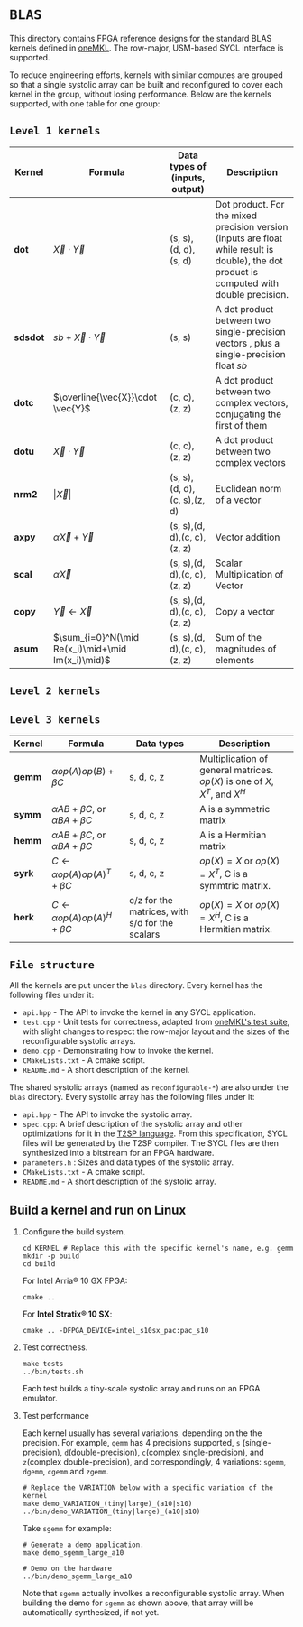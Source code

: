 # `BLAS`

This directory contains FPGA reference designs for the standard BLAS kernels defined in [oneMKL](https://oneapi-src.github.io/oneMKL/domains/blas/blas.html). The row-major, USM-based SYCL interface is supported.

To reduce engineering efforts, kernels with similar computes are grouped so that a single systolic array can be built and reconfigured to cover each kernel in the group, without losing performance. Below are the kernels supported, with one table for one group:

## `Level 1 kernels`

| Kernel            | Formula                                           | Data types of (inputs, output) | Description                                                                                                                                |
| ----------------- | ------------------------------------------------- | ------------------------------ | ------------------------------------------------------------------------------------------------------------------------------------------ |
| $\mathbf{dot}$    | $\vec{X}\cdot \vec{Y}$                            | (s, s), (d, d), (s, d)         | Dot product. For the mixed precision version (inputs are float while result is double), the dot product is computed with double precision. |
| $\mathbf{sdsdot}$ | $sb+\vec{X}\cdot \vec{Y}$                         | (s, s)                         | A dot product between two single-precision vectors , plus a single-precision float $sb$                                                    |
| $\mathbf{dotc}$   | $\overline{\vec{X}}\cdot \vec{Y}$                 | (c, c), (z, z)                 | A dot product between two complex vectors, conjugating the first of them                                                                   |
| $\mathbf{dotu}$   | $\vec{X}\cdot \vec{Y}$                            | (c, c), (z, z)                 | A dot product between two complex vectors                                                                                                  |
| $\mathbf{nrm2}$   | $\|\vec{X}\|$                                     | (s, s), (d, d), (c, s),(z, d)  | Euclidean norm of a vector                                                                                                                 |
| $\mathbf{axpy}$   | $\alpha\vec{X}+\vec{Y}$                           | (s, s),(d, d),(c, c),(z, z)    | Vector addition                                                                                                                            |
| $\mathbf{scal}$   | $\alpha\vec{X}$                                   | (s, s),(d, d),(c, c),(z, z)    | Scalar Multiplication of Vector                                                                                                            |
| $\mathbf{copy}$   | $\vec{Y}\leftarrow\vec{X}$                        | (s, s),(d, d),(c, c),(z, z)    | Copy a vector                                                                                                                              |
| $\mathbf{asum}$   | $\sum_{i=0}^N(\mid Re(x_i)\mid+\mid Im(x_i)\mid)$ | (s, s),(d, d),(c, c),(z, z)    | Sum of the magnitudes of elements                                                                                                          |

## `Level 2 kernels`

## `Level 3 kernels`

 Kernel          | Formula             | Data types | Description       |
| --------------- | ------------------- | ----------|------- |
| $\mathbf{gemm}$ | $\alpha op(A)op(B)+\beta C$ | s, d, c, z  | Multiplication of general matrices. $op(X)$ is one of $X$, $X^T$, and $X^H$ |
| $\mathbf{symm}$ | $\alpha AB+\beta C$, or  $\alpha BA+\beta C$ |s, d, c, z | A is a symmetric matrix |
| $\mathbf{hemm}$ |$\alpha AB+\beta C$, or  $\alpha BA+\beta C$ |s, d, c, z | A is a Hermitian matrix |
| $\mathbf{syrk}$ | $C \leftarrow \alpha op(A)op(A)^T + \beta C$ | s, d, c, z |$op(X)=X$ or $op(X) = X^T$, C is a symmtric matrix. |
| $\mathbf{herk}$ | $C \leftarrow \alpha op(A)op(A)^H + \beta C$ | c/z for the matrices, with s/d for the scalars |$op(X)=X$ or $op(X) = X^H$, C is a Hermitian matrix. |

## `File structure`

All the kernels are put under the `blas` directory. Every kernel has the following files under it:

* `api.hpp` - The API to invoke the kernel in any SYCL application.
* `test.cpp` - Unit tests for correctness, adapted from [oneMKL's test suite](https://github.com/oneapi-src/oneMKL/blob/develop/tests/unit_tests/blas/), with slight changes to respect the row-major layout and the sizes of the reconfigurable systolic arrays.
* `demo.cpp` - Demonstrating how to invoke the kernel.
* `CMakeLists.txt` - A cmake script.
* `README.md` - A short description of the kernel.

The shared systolic arrays (named as `reconfigurable-*`) are also under the `blas` directory. Every systolic array has the following files under it:

* `api.hpp` - The API to invoke the systolic array.
* `spec.cpp`: A brief description of the systolic array and other optimizations for it in the [T2SP language](https://github.com/IntelLabs/t2sp). From this specification, SYCL files will be generated by the T2SP compiler. The SYCL files are then synthesized into a bitstream for an FPGA hardware.
* `parameters.h` : Sizes and data types of the systolic array.
* `CMakeLists.txt` - A cmake script.
* `README.md` - A short description of the systolic array.

## Build a kernel and run on Linux

1. Configure the build system.
   
   ```shell
   cd KERNEL # Replace this with the specific kernel's name, e.g. gemm
   mkdir -p build
   cd build
   ```
   
    For Intel Arria® 10 GX FPGA:
   
   ```shell
   cmake ..
   ```
   
    For **Intel Stratix® 10 SX**:
   
   ```shell
   cmake .. -DFPGA_DEVICE=intel_s10sx_pac:pac_s10
   ```

2. Test correctness.
   
   ```shell
   make tests
   ../bin/tests.sh
   ```
   
    Each test builds a tiny-scale systolic array and runs on an FPGA emulator.

3. Test performance
   
    Each kernel usually has several variations, depending on the the precision. For example, `gemm` has 4 precisions supported,  `s` (single-precision), `d`(double-precision), `c`(complex single-precision), and `z`(complex double-precision), and correspondingly, 4 variations: `sgemm`, `dgemm`, `cgemm` and `zgemm`.
   
   ```shell
   # Replace the VARIATION below with a specific variation of the kernel
   make demo_VARIATION_(tiny|large)_(a10|s10)
   ../bin/demo_VARIATION_(tiny|large)_(a10|s10)
   ```
   
    Take `sgemm` for example:
   
   ```shell
   # Generate a demo application.
   make demo_sgemm_large_a10
   
   # Demo on the hardware
   ../bin/demo_sgemm_large_a10
   ```
   
    Note that `sgemm` actually involkes a reconfigurable systolic array. When building the demo for `sgemm` as shown above, that array will be automatically synthesized, if not yet.
